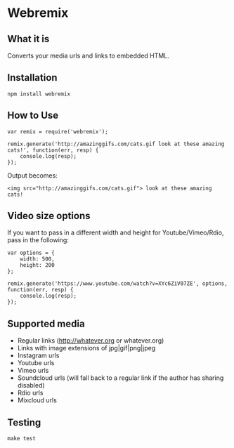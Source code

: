 # Webremix

## What it is

Converts your media urls and links to embedded HTML.

## Installation

    npm install webremix

## How to Use

    var remix = require('webremix');

    remix.generate('http://amazinggifs.com/cats.gif look at these amazing cats!', function(err, resp) {
        console.log(resp);
    });

Output becomes:

    <img src="http://amazinggifs.com/cats.gif"> look at these amazing cats!

## Video size options

If you want to pass in a different width and height for Youtube/Vimeo/Rdio, pass in the following:

    var options = {
        width: 500,
        height: 200
    };

    remix.generate('https://www.youtube.com/watch?v=XYc6ZiV07ZE', options, function(err, resp) {
        console.log(resp);
    });

## Supported media

* Regular links (http://whatever.org or whatever.org)
* Links with image extensions of jpg|gif|png|jpeg
* Instagram urls
* Youtube urls
* Vimeo urls
* Soundcloud urls (will fall back to a regular link if the author has sharing disabled)
* Rdio urls
* Mixcloud urls

## Testing

    make test
